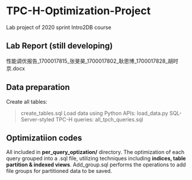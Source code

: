 # TPC-H-Optimization-Project
Lab project of 2020 sprint Intro2DB course

## Lab Report (still developing)
性能调优报告_1700017815_张旻昊_1700017802_耿思博_1700017828_胡时京.docx

## Data preparation
Create all tables:
> create_tables.sql 
Load data using Python APIs:
> load_data.py
SQL-Server-styled TPC-H queries:
>all_tpch_queries.sql

## Optimizatiion codes
All included in **per_query_optization/** directory.
The optimization of each query grouped into a .sql file, utilizing techniques including **indices, table partition & indexed views**.
Add_group.sql performs the operations to add file groups for partitioned data to be saved.

